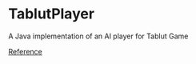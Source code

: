 # TablutPlayer
A Java implementation of an AI player for Tablut Game

[Reference](https://github.com/ibratanov/tablut.ai)
